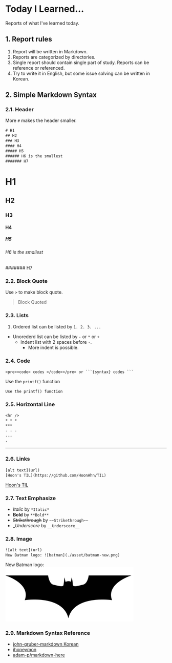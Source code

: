 # Today I Learned...

Reports of what I've learned today.

## 1. Report rules

1. Report will be written in Markdown.
2. Reports are categorized by directories.
3. Single report should contain single part of study. Reports can be reference or referenced.
4. Try to write it in English, but some issue solving can be written in Korean.

## 2. Simple Markdown Syntax

### 2.1. Header

More ```#``` makes the header smaller.

```
# H1
## H2
### H3
#### H4
##### H5
###### H6 is the smallest
####### H7
```

# H1

## H2

### H3

#### H4

##### H5

###### H6 is the smallest

####### H7

### 2.2. Block Quote

Use ```>``` to make block quote.

> Block Quoted

### 2.3. Lists

1. Ordered list can be listed by ```1. 2. 3. ...```
- Unorederd list can be listed by ```-``` or ```*``` or ```+```
  - Indent list with 2 spaces before ```-```.
    - More indent is possible.

### 2.4. Code

```
<pre><code> codes </code></pre> or ```{syntax} codes ```
```

Use the `printf()` function

```
Use the printf() function
```

### 2.5. Horizontal Line

```
<hr />
* * *
***
- - -
---
-
```

---

### 2.6. Links

```
[alt text](url)
[Hoon's TIL](https://github.com/HoonAhn/TIL)
```

[Hoon's TIL](https://github.com/HoonAhn/TIL)

### 2.7. Text Emphasize

- *Italic* by ```*Italic*```
- **Bold** by ```**Bold**```
- ~~Strikethrough~~ by ```~~Strikethrough~~```
- __Underscore_ by ```__Underscore__```

### 2.8. Image

```
![alt text](url)
New Batman logo: ![batman](./asset/batman-new.png)
```

New Batman logo: ![batman](./asset/batman-new.png)

### 2.9. Markdown Syntax Reference

- [john-gruber-markdown Korean](https://nolboo.kim/blog/2013/09/07/john-gruber-markdown/)
- [ihoneymon](https://gist.github.com/ihoneymon/652be052a0727ad59601#this-is-an-h1)
- [adam-p/markdown-here](https://github.com/adam-p/markdown-here/wiki/Markdown-Cheatsheet#blockquotes)
